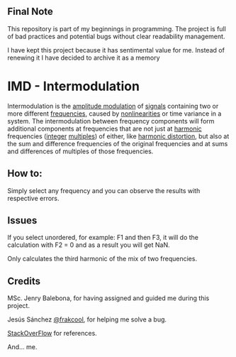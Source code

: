 ## Final Note

This repository is part of my beginnings in programming. The project is full of bad practices and potential bugs without clear readability management.

I have kept this project because it has sentimental value for me. Instead of renewing it I have decided to archive it as a memory

# IMD - Intermodulation

Intermodulation is the [amplitude modulation](https://en.wikipedia.org/wiki/Amplitude_modulation "Amplitude modulation") of [signals](https://en.wikipedia.org/wiki/Signal_(electrical_engineering) "Signal (electrical engineering)") containing two or more different [frequencies](https://en.wikipedia.org/wiki/Frequencies "Frequencies"), caused by [nonlinearities](https://en.wikipedia.org/wiki/Non-linear) or time variance in a system. The intermodulation between frequency components will form additional components at frequencies that are not just at [harmonic](https://en.wikipedia.org/wiki/Harmonic "Harmonic") frequencies ([integer](https://en.wikipedia.org/wiki/Integer "Integer")  [multiples](https://en.wikipedia.org/wiki/Multiple_(mathematics) "Multiple (mathematics)")) of either, like [harmonic distortion](https://en.wikipedia.org/wiki/Harmonic_distortion "Harmonic distortion"), but also at the sum and difference frequencies of the original frequencies and at sums and differences of multiples of those frequencies.
## How to:
Simply select any frequency and you can observe the results with respective errors.

## Issues
  
If you select unordered, for example: F1 and then F3, it will do the calculation with F2 = 0 and as a result you will get NaN.

Only calculates the third harmonic of the mix of two frequencies.

## Credits
MSc. Jenry Balebona, for having assigned and guided me during this project. 

Jesús Sánchez [@frakcool](https://github.com/Frakcool), for helping me solve a bug. 

[StackOverFlow](https://stackoverflow.com/) for references.

And... me.
